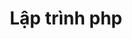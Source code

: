 ---
layout: tag
title: Lập trình php
excerpt: Lập trình php, các bài viết hướng dẫn lập trình php từ căn bản đến nâng cao
permalink: /tags/lap-trinh-php
tag_name: lap-trinh-php
---